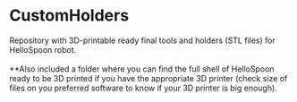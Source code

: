# CustomHolders
Repository with 3D-printable ready final tools and holders (STL files) for HelloSpoon robot.
<br><br> **Also included a folder where you can find the full shell of HelloSpoon ready to be 3D printed if you have the appropriate 3D printer (check size of files on you preferred software to know if your 3D printer is big enough).
